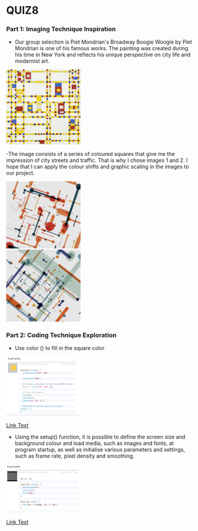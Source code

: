 # QUIZ8

### Part 1: Imaging Technique Inspiration
<!-- #### Header 4
##### Header 5
###### Header 6
**Bold Text** or __Bold Text__
*Italic Text* or _Italic Text_ -->
- Our group selection is Piet Mondrian's Broadway Boogie Woogie by Piet Mondrian is one of his famous works. The painting was created during his time in New York and reflects his unique perspective on city life and modernist art.

 <div align=centre> <img src="assets/Piet_Mondrian.jpeg" width="200px">

-The image consists of a series of coloured squares that give me the impression of city streets and traffic. That is why I chose images 1 and 2. I hope that I can apply the colour shifts and graphic scaling in the images to our project.

 <div align=centre> <img src="assets/1.png" width="200px">
 <div align=centre> <img src="assets/2.png" width="200px">

### Part 2: Coding Technique Exploration

- Use color () to fill in the square color
 <div align=centre> <img src="assets/3.jpeg" width="200px">

[Link Text](https://p5js.org/reference/#/p5/color)

- Using the setup() function, it is possible to define the screen size and background colour and load media, such as images and fonts, at program startup, as well as initialise various parameters and settings, such as frame rate, pixel density and smoothing.

 <div align=centre> <img src="assets/4.jpeg" width="200px">

[Link Text](https://p5js.org/reference/#/p5/setup)
